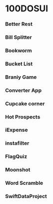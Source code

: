 # 100DOSUI


### Better Rest
### Bill Splitter
### Bookworm
### Bucket List
### Braniy Game
### Converter App
### Cupcake corner
### Hot Prospects
### iExpense 
### instafilter
### FlagQuiz 
### Moonshot
### Word Scramble
### SwiftDataProject
